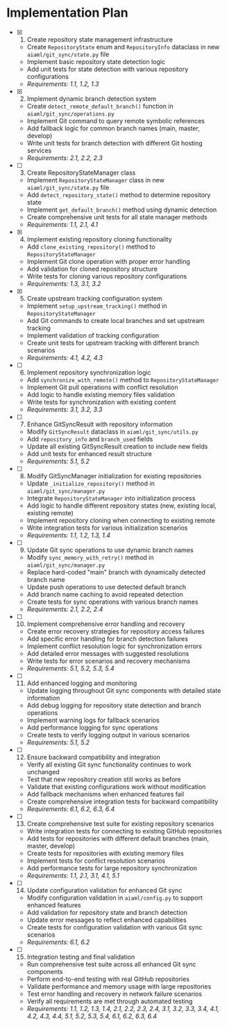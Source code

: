 # Implementation Plan

- [x] 1. Create repository state management infrastructure
  - Create `RepositoryState` enum and `RepositoryInfo` dataclass in new `aiaml/git_sync/state.py` file
  - Implement basic repository state detection logic
  - Add unit tests for state detection with various repository configurations
  - _Requirements: 1.1, 1.2, 1.3_

- [x] 2. Implement dynamic branch detection system
  - Create `detect_remote_default_branch()` function in `aiaml/git_sync/operations.py`
  - Implement Git command to query remote symbolic references
  - Add fallback logic for common branch names (main, master, develop)
  - Write unit tests for branch detection with different Git hosting services
  - _Requirements: 2.1, 2.2, 2.3_

- [ ] 3. Create RepositoryStateManager class
  - Implement `RepositoryStateManager` class in new `aiaml/git_sync/state.py` file
  - Add `detect_repository_state()` method to determine repository state
  - Implement `get_default_branch()` method using dynamic detection
  - Create comprehensive unit tests for all state manager methods
  - _Requirements: 1.1, 2.1, 4.1_

- [x] 4. Implement existing repository cloning functionality
  - Add `clone_existing_repository()` method to `RepositoryStateManager`
  - Implement Git clone operation with proper error handling
  - Add validation for cloned repository structure
  - Write tests for cloning various repository configurations
  - _Requirements: 1.3, 3.1, 3.2_

- [x] 5. Create upstream tracking configuration system
  - Implement `setup_upstream_tracking()` method in `RepositoryStateManager`
  - Add Git commands to create local branches and set upstream tracking
  - Implement validation of tracking configuration
  - Create unit tests for upstream tracking with different branch scenarios
  - _Requirements: 4.1, 4.2, 4.3_

- [ ] 6. Implement repository synchronization logic
  - Add `synchronize_with_remote()` method to `RepositoryStateManager`
  - Implement Git pull operations with conflict resolution
  - Add logic to handle existing memory files validation
  - Write tests for synchronization with existing content
  - _Requirements: 3.1, 3.2, 3.3_

- [ ] 7. Enhance GitSyncResult with repository information
  - Modify `GitSyncResult` dataclass in `aiaml/git_sync/utils.py`
  - Add `repository_info` and `branch_used` fields
  - Update all existing GitSyncResult creation to include new fields
  - Add unit tests for enhanced result structure
  - _Requirements: 5.1, 5.2_

- [ ] 8. Modify GitSyncManager initialization for existing repositories
  - Update `_initialize_repository()` method in `aiaml/git_sync/manager.py`
  - Integrate `RepositoryStateManager` into initialization process
  - Add logic to handle different repository states (new, existing local, existing remote)
  - Implement repository cloning when connecting to existing remote
  - Write integration tests for various initialization scenarios
  - _Requirements: 1.1, 1.2, 1.3, 1.4_

- [ ] 9. Update Git sync operations to use dynamic branch names
  - Modify `sync_memory_with_retry()` method in `aiaml/git_sync/manager.py`
  - Replace hard-coded "main" branch with dynamically detected branch name
  - Update push operations to use detected default branch
  - Add branch name caching to avoid repeated detection
  - Create tests for sync operations with various branch names
  - _Requirements: 2.1, 2.2, 2.4_

- [ ] 10. Implement comprehensive error handling and recovery
  - Create error recovery strategies for repository access failures
  - Add specific error handling for branch detection failures
  - Implement conflict resolution logic for synchronization errors
  - Add detailed error messages with suggested resolutions
  - Write tests for error scenarios and recovery mechanisms
  - _Requirements: 5.1, 5.2, 5.3, 5.4_

- [ ] 11. Add enhanced logging and monitoring
  - Update logging throughout Git sync components with detailed state information
  - Add debug logging for repository state detection and branch operations
  - Implement warning logs for fallback scenarios
  - Add performance logging for sync operations
  - Create tests to verify logging output in various scenarios
  - _Requirements: 5.1, 5.2_

- [ ] 12. Ensure backward compatibility and integration
  - Verify all existing Git sync functionality continues to work unchanged
  - Test that new repository creation still works as before
  - Validate that existing configurations work without modification
  - Add fallback mechanisms when enhanced features fail
  - Create comprehensive integration tests for backward compatibility
  - _Requirements: 6.1, 6.2, 6.3, 6.4_

- [ ] 13. Create comprehensive test suite for existing repository scenarios
  - Write integration tests for connecting to existing GitHub repositories
  - Add tests for repositories with different default branches (main, master, develop)
  - Create tests for repositories with existing memory files
  - Implement tests for conflict resolution scenarios
  - Add performance tests for large repository synchronization
  - _Requirements: 1.1, 2.1, 3.1, 4.1, 5.1_

- [ ] 14. Update configuration validation for enhanced Git sync
  - Modify configuration validation in `aiaml/config.py` to support enhanced features
  - Add validation for repository state and branch detection
  - Update error messages to reflect enhanced capabilities
  - Create tests for configuration validation with various Git sync scenarios
  - _Requirements: 6.1, 6.2_

- [ ] 15. Integration testing and final validation
  - Run comprehensive test suite across all enhanced Git sync components
  - Perform end-to-end testing with real GitHub repositories
  - Validate performance and memory usage with large repositories
  - Test error handling and recovery in network failure scenarios
  - Verify all requirements are met through automated testing
  - _Requirements: 1.1, 1.2, 1.3, 1.4, 2.1, 2.2, 2.3, 2.4, 3.1, 3.2, 3.3, 3.4, 4.1, 4.2, 4.3, 4.4, 5.1, 5.2, 5.3, 5.4, 6.1, 6.2, 6.3, 6.4_
